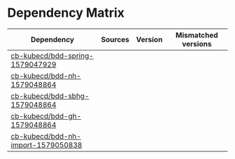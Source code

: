 # Dependency Matrix

Dependency | Sources | Version | Mismatched versions
---------- | ------- | ------- | -------------------
[cb-kubecd/bdd-spring-1579047929](https://github.com/cb-kubecd/bdd-spring-1579047929.git) |  | []() | 
[cb-kubecd/bdd-nh-1579048864](https://github.com/cb-kubecd/bdd-nh-1579048864.git) |  | []() | 
[cb-kubecd/bdd-sbhg-1579048864](https://github.com/cb-kubecd/bdd-sbhg-1579048864.git) |  | []() | 
[cb-kubecd/bdd-gh-1579048864](https://github.com/cb-kubecd/bdd-gh-1579048864.git) |  | []() | 
[cb-kubecd/bdd-nh-import-1579050838](https://github.com/cb-kubecd/bdd-nh-import-1579050838.git) |  | []() | 
